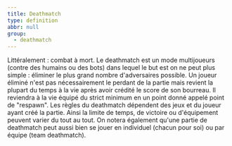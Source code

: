 ```yaml
---
title: Deathmatch
type: definition
abbr: null
group:
  - deathmatch
---
```

Littéralement : combat à mort. Le deathmatch est un mode multijoueurs (contre des humains ou des bots) dans lequel le but est on ne peut plus simple : éliminer le plus grand nombre d'adversaires possible. Un joueur éliminé n'est pas nécessairement le perdant de la partie mais revient la plupart du temps à la vie après avoir crédité le score de son bourreau. Il reviendra à la vie équipé du strict minimum en un point donné appelé point de "respawn". Les règles du deathmatch dépendent des jeux et du joueur ayant créé la partie. Ainsi la limite de temps, de victoire ou d'équipement peuvent varier du tout au tout. On notera également qu'une partie de deathmatch peut aussi bien se jouer en individuel (chacun pour soi) ou par équipe (team deathmatch).
